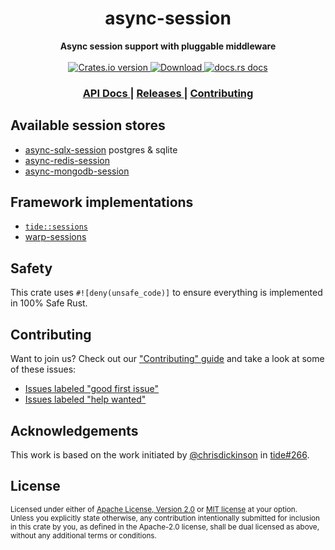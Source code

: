<h1 align="center">async-session</h1>
<div align="center">
  <strong>
    Async session support with pluggable middleware
  </strong>
</div>

<br />

<div align="center">
  <!-- Crates version -->
  <a href="https://crates.io/crates/async-session">
    <img src="https://img.shields.io/crates/v/async-session.svg?style=flat-square"
    alt="Crates.io version" />
  </a>
  <!-- Downloads -->
  <a href="https://crates.io/crates/async-session">
    <img src="https://img.shields.io/crates/d/async-session.svg?style=flat-square"
      alt="Download" />
  </a>
  <!-- docs.rs docs -->
  <a href="https://docs.rs/async-session">
    <img src="https://img.shields.io/badge/docs-latest-blue.svg?style=flat-square"
      alt="docs.rs docs" />
  </a>
</div>

<div align="center">
  <h3>
    <a href="https://docs.rs/async-session">
      API Docs
    </a>
    <span> | </span>
    <a href="https://github.com/http-rs/async-session/releases">
      Releases
    </a>
    <span> | </span>
    <a href="https://github.com/http-rs/async-session/blob/main/.github/CONTRIBUTING.md">
      Contributing
    </a>
  </h3>
</div>

## Available session stores

* [async-sqlx-session](https://crates.io/crates/async-sqlx-session) postgres & sqlite
* [async-redis-session](https://crates.io/crates/async-redis-session)
* [async-mongodb-session](https://crates.io/crates/async-mongodb-session)

## Framework implementations

* [`tide::sessions`](https://docs.rs/tide/latest/tide/sessions/index.html)
* [warp-sessions](https://docs.rs/warp-sessions/latest/warp_sessions/)

## Safety
This crate uses ``#![deny(unsafe_code)]`` to ensure everything is implemented in
100% Safe Rust.

## Contributing
Want to join us? Check out our ["Contributing" guide][contributing] and take a
look at some of these issues:

- [Issues labeled "good first issue"][good-first-issue]
- [Issues labeled "help wanted"][help-wanted]

[contributing]: https://github.com/http-rs/async-session/blob/main/.github/CONTRIBUTING.md
[good-first-issue]: https://github.com/http-rs/async-session/labels/good%20first%20issue
[help-wanted]: https://github.com/http-rs/async-session/labels/help%20wanted

## Acknowledgements

This work is based on the work initiated by
[@chrisdickinson](https://github.com/chrisdickinson) in
[tide#266](https://github.com/http-rs/tide/pull/266).

## License

<sup>
Licensed under either of <a href="LICENSE-APACHE">Apache License, Version
2.0</a> or <a href="LICENSE-MIT">MIT license</a> at your option.
</sup>

<br/>

<sub>
Unless you explicitly state otherwise, any contribution intentionally submitted
for inclusion in this crate by you, as defined in the Apache-2.0 license, shall
be dual licensed as above, without any additional terms or conditions.
</sub>

